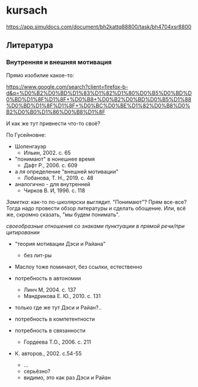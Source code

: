 # kursach

https://app.simuldocs.com/document/bh2kattq88800/task/bh4704xsr8800

## Литература

### Внутренняя и внешняя мотивация

Прямо изобилие какое-то:

https://www.google.com/search?client=firefox-b-d&q=%D0%B2%D0%BD%D1%83%D1%82%D1%80%D0%B5%D0%BD%D0%BD%D1%8F%D1%8F+%D0%B8+%D0%B2%D0%BD%D0%B5%D1%88%D0%BD%D1%8F%D1%8F+%D0%BC%D0%BE%D1%82%D0%B8%D0%B2%D0%B0%D1%86%D0%B8%D1%8F

И как же тут привнести что-то своё?

По Гусейновне:

* Шопенгауэр
    * Ильин, 2002. с. 65
* "понимают" в нонешнее время
    * Дафт Р., 2006. с. 609
* а ля определение "внешней мотивации"
    * Лобанова, Т. Н., 2019. с. 48
* аналогично - для внутренней
    * Чирков В. И, 1996. с. 118
    
*Заметка*: как-то по-школярски выглядит. "Понимают"? Прям все-все? Тогда надо провести обзор литературы и сделать обощение. Или, всё же, скромно сказать, "мы будем понимать".

*своеобразные отношения со знаками пунктуации в прямой речи/при цитировании*

* "теория мотивации Дэси и Райана"
    * без лит-ры
* Маслоу тоже поминают, без ссылки, естественно

* потребность в автономии
    * Линч М, 2004. с. 137
    * Мандрикова Е. Ю., 2010. с. 131
* только где же тут Дэси и Райан?..

* потребность в компетентности
* потребность в связанности
    * Гордеева Т.О., 2006. с. 211

* К. авторов., 2002. с.54-55
    * ...
    * серьёзно?
    * видимо, это как раз Дэси и Райан
